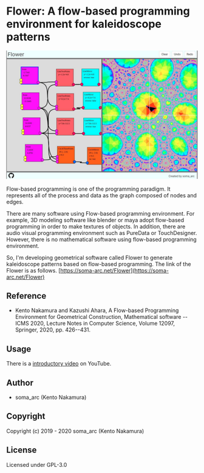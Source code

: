 # Flower: A flow-based programming environment for kaleidoscope patterns

![](./img/flower.jpg)

Flow-based programming is one of the programming paradigm.  It represents all of the process and data as the graph composed of nodes and edges.

There are many software using Flow-based programming environment. For example, 3D modeling software like blender or maya adopt flow-based programming in order to make textures of objects.
In addition, there are audio visual programming environment such as PureData or TouchDesigner. 
However, there is no mathematical software using flow-based programming environment.

So, I'm developing geometrical software called Flower to generate kaleidoscope patterns based on flow-based programming. The link of the Flower is as follows.
[https://soma-arc.net/Flower](https://soma-arc.net/Flower)

## Reference

- Kento Nakamura and Kazushi Ahara,
        A Flow-based Programming Environment for Geometrical
        Construction, 
        Mathematical software -- ICMS 2020, Lecture Notes in Computer Science,
        Volume 12097, Springer, 2020, pp. 426--431.

## Usage
There is a [introductory video](https://www.youtube.com/watch?v=FWp-eF5gz5o) on YouTube.

## Author
- soma_arc (Kento Nakamura)

## Copyright
Copyright (c) 2019 - 2020 soma_arc (Kento Nakamura)

## License
Licensed under GPL-3.0
